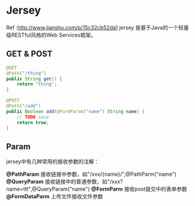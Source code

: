 # Jersey

Ref :http://www.jianshu.com/p/15c32cb52da1
jersey 是基于Java的一个轻量级RESTful风格的Web Services框架。

## GET & POST

```java
@GET
@Path("/thing")
public String get() {
    return "thing";
}

@POST
@Path("/add")
public Boolean add(@FormParam("name") String name) {
    // TODO save
    return true;
}
```

## Param

jersey中有几种常用的接收参数的注解：

**@PathParam** 接收链接中参数，如"/xxx/{name}/",@PathParm("name")
**@QueryParam** 接收链接中的普通参数，如"/xxx?name=ttt",@QueryParam("name")
**@FormParm** 接收post提交中的表单参数
**@FormDataParm** 上传文件接收文件参数

